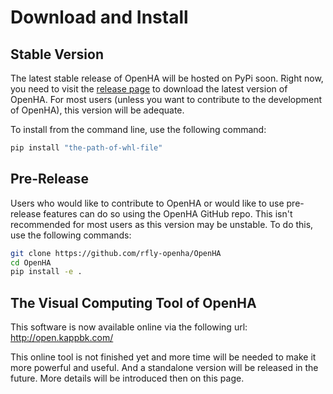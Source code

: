 # Download and Install

## Stable Version

The latest stable release of OpenHA will be hosted on PyPi soon.
Right now, you need to visit the [release page](https://github.com/rfly-openha/OpenHA/releases) to download the latest version of OpenHA.
For most users (unless you want to contribute to the development of OpenHA), this version will be adequate.

To install from the command line, use the following command:

```bash
pip install "the-path-of-whl-file"
```

## Pre-Release

Users who would like to contribute to OpenHA or would like to use pre-release features can do so using the OpenHA GitHub repo.
This isn't recommended for most users as this version may be unstable.
To do this, use the following commands:

```bash
git clone https://github.com/rfly-openha/OpenHA
cd OpenHA
pip install -e .
```

## The Visual Computing Tool of OpenHA

This software is now available online via the following url: http://open.kappbk.com/

This online tool is not finished yet and more time will be needed to make it more powerful and useful.
And a standalone version will be released in the future.
More details will be introduced then on this page.
